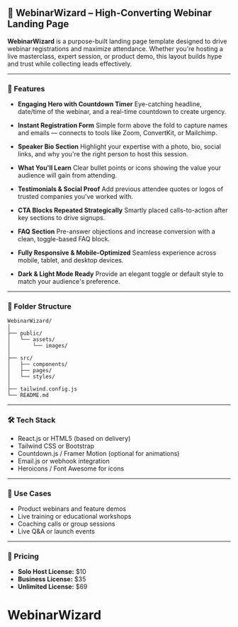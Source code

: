 ## 🎤 WebinarWizard – High-Converting Webinar Landing Page

**WebinarWizard** is a purpose-built landing page template designed to drive webinar registrations and maximize attendance. Whether you're hosting a live masterclass, expert session, or product demo, this layout builds hype and trust while collecting leads effectively.

---

### 🌟 Features

* **Engaging Hero with Countdown Timer**
  Eye-catching headline, date/time of the webinar, and a real-time countdown to create urgency.

* **Instant Registration Form**
  Simple form above the fold to capture names and emails — connects to tools like Zoom, ConvertKit, or Mailchimp.

* **Speaker Bio Section**
  Highlight your expertise with a photo, bio, social links, and why you're the right person to host this session.

* **What You'll Learn**
  Clear bullet points or icons showing the value your audience will gain from attending.

* **Testimonials & Social Proof**
  Add previous attendee quotes or logos of trusted companies you've worked with.

* **CTA Blocks Repeated Strategically**
  Smartly placed calls-to-action after key sections to drive signups.

* **FAQ Section**
  Pre-answer objections and increase conversion with a clean, toggle-based FAQ block.

* **Fully Responsive & Mobile-Optimized**
  Seamless experience across mobile, tablet, and desktop devices.

* **Dark & Light Mode Ready**
  Provide an elegant toggle or default style to match your audience's preference.

---

### 📁 Folder Structure

```
WebinarWizard/
│
├── public/
│   └── assets/
│       └── images/
│
├── src/
│   ├── components/
│   ├── pages/
│   └── styles/
│
├── tailwind.config.js
└── README.md
```

---

### 🛠️ Tech Stack

* React.js or HTML5 (based on delivery)
* Tailwind CSS or Bootstrap
* Countdown.js / Framer Motion (optional for animations)
* Email.js or webhook integration
* Heroicons / Font Awesome for icons

---

### 🧠 Use Cases

* Product webinars and feature demos
* Live training or educational workshops
* Coaching calls or group sessions
* Live Q\&A or launch events

---

### 🛒 Pricing

* **Solo Host License:** \$10
* **Business License:** \$35
* **Unlimited License:** \$69
# WebinarWizard

